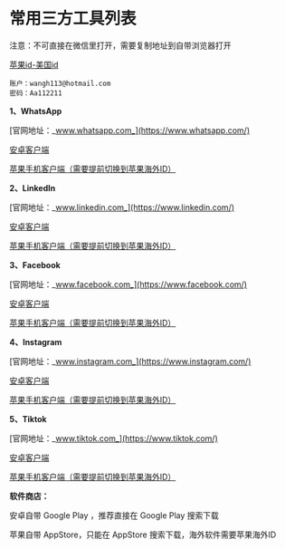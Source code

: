 # 常用三方工具列表

注意：不可直接在微信里打开，需要复制地址到自带浏览器打开

[苹果id-美国id](../cdn-jiu-ban-ben-ge-ping-tai-ke-hu-duan-shi-yong-jiao-cheng/ping-guo-id-mei-guo-id.md)

```
账户：wangh113@hotmail.com
密码：Aa112211
```

**1、WhatsApp**

[官网地址：_www.whatsapp.com_](https://www.whatsapp.com/)

[安卓客户端](http://v.g9a.me/.doc/WhatsApp.apk)

[苹果手机客户端（需要提前切换到苹果海外ID）](https://apps.apple.com/us/app/whatsapp-messenger/id310633997)

**2、LinkedIn**

[官网地址：_www.linkedin.com_](https://www.linkedin.com/)

[安卓客户端](http://v.g9a.me/.doc/LinkedIn.apk)

[苹果手机客户端（需要提前切换到苹果海外ID）](https://apps.apple.com/us/app/linkedin-%E9%A2%86%E8%8B%B1/id288429040?l=zh\&ppid=6d5939b5-46e0-4b19-bdca-4587ea60600e)

**3、Facebook**

[官网地址：_www.facebook.com_](https://www.facebook.com/)

[安卓客户端](http://v.g9a.me/.doc/Facebook.apk)

[苹果手机客户端（需要提前切换到苹果海外ID）](https://apps.apple.com/us/app/facebook/id284882215)

**4、Instagram**

[官网地址：_www.instagram.com_](https://www.instagram.com/)

[安卓客户端](http://v.g9a.me/.doc/Instagram.apk)

[苹果手机客户端（需要提前切换到苹果海外ID）](https://apps.apple.com/us/app/instagram/id389801252?l=zh)

**5、Tiktok**

[官网地址：_www.tiktok.com_](https://www.tiktok.com/)

[安卓客户端](http://v.g9a.me/.doc/Tiktok.apk)

[苹果手机客户端（需要提前切换到苹果海外ID）](https://apps.apple.com/us/app/tiktok/id835599320)

**软件商店：**

安卓自带 Google Play ，推荐直接在 Google Play 搜索下载

苹果自带 AppStore，只能在 AppStore 搜索下载，海外软件需要苹果海外ID

